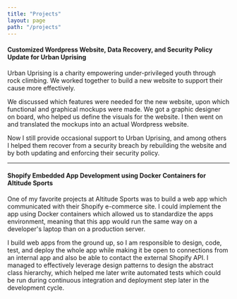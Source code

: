 ```yaml
---
title: "Projects"
layout: page
path: "/projects"
---
```


#### Customized Wordpress Website, Data Recovery, and Security Policy Update for Urban Uprising 

Urban Uprising is a charity empowering under-privileged youth through rock climbing. 
We worked together to build a new website to support their cause more effectively.

We discussed which features were needed for the new website, upon which functional and graphical mockups were made. 
We got a graphic designer on board, who helped us define the visuals for the website. I then went on and translated the mockups into an actual Wordpress website.

Now I still provide occasional support to Urban Uprising, and among others I helped them recover from a security breach by rebuilding the website and by both updating and enforcing their security policy.   

___

#### Shopify Embedded App Development using Docker Containers for Altitude Sports

One of my favorite projects at Altitude Sports was to build a web app which communicated with their Shopify e-commerce site. I could implement the app using Docker containers which allowed us to standardize the apps environment, meaning that this app would run the same way on a developer's laptop than on a production server.

I build web apps from the ground up, so I am responsible to design, code, test, and deploy the whole app while making it be open to connections from an internal app and also be able to contact the external Shopify API. I managed to effectively leverage design patterns to design the abstract class hierarchy, which helped me later write automated tests which could be run during continuous integration and deployment step later in the development cycle.

